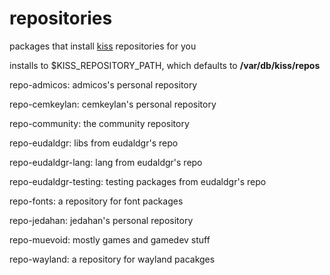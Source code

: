 # repositories

packages that install [kiss](k1ss.org) repositories for you

installs to $KISS_REPOSITORY_PATH, which defaults to **/var/db/kiss/repos**

repo-admicos: admicos's personal repository

repo-cemkeylan: cemkeylan's personal repository

repo-community: the community repository

repo-eudaldgr: libs from eudaldgr's repo

repo-eudaldgr-lang: lang from eudaldgr's repo

repo-eudaldgr-testing: testing packages from eudaldgr's repo

repo-fonts: a repository for font packages

repo-jedahan: jedahan's personal repository

repo-muevoid: mostly games and gamedev stuff

repo-wayland: a repository for wayland pacakges

